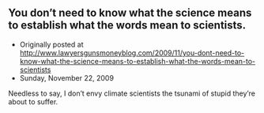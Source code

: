 ## You don’t need to know what the science means to establish what the words mean to scientists.

 * Originally posted at http://www.lawyersgunsmoneyblog.com/2009/11/you-dont-need-to-know-what-the-science-means-to-establish-what-the-words-mean-to-scientists
 * Sunday, November 22, 2009

Needless to say, I don’t envy climate scientists the tsunami of stupid they’re about to suffer.